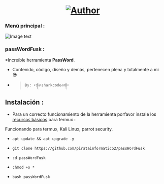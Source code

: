 <h1 align="center"><a href="https://github.com/piratainformatico2"><img title="Author" src="https://img.shields.io/badge/Author-⍣᭕ᬁ᭖sharkcode᭖᭕ᬁ⍣-svg?style=for-the-badge&logo=github"></a></h1>

### Menú principal :
![Image text](https://github.com/piratainformatico2/passWordFusk/blob/main/Screenshot_20210904-201429.png)


### passWordFusk :
*Increíble herramienta **PassWord**.
* Contenido, código, diseño y demás, pertenecen plena y totalmente a mí :sunglasses:
- > ` By: ⍣᭕ᬁ᭖sharkcode᭖᭕ᬁ⍣ `

## Instalación :

* Para un correcto funcionamiento de la herramienta porfavor instale los [recursos básicos](https://github.com/Juliocj7/UtilsCj7) para termux :

Funcionando para termux, Kali Linux, parrot security.

* `apt update && apt upgrade -y`

* `git clone https://github.com/piratainformatico2/passWordFusk`
* `cd passWordFusk`                                                    
* `chmod +x *`
* `bash passWordFusk`
